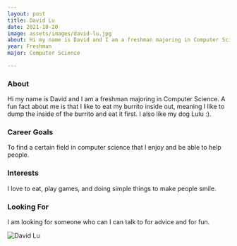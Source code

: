 ```yaml
---
layout: post
title: David Lu 
date: 2021-10-20
image: assets/images/david-lu.jpg
about: Hi my name is David and I am a freshman majoring in Computer Science. A fun fact about me is that I like to eat my burrito inside out, meaning I like to dump the inside of the burrito and eat it first. I also like my dog Lulu :).
year: Freshman
major: Computer Science

---
```


### About

Hi my name is David and I am a freshman majoring in Computer Science. A fun fact about me is that I like to eat my burrito inside out, meaning I like to dump the inside of the burrito and eat it first. I also like my dog Lulu :).

### Career Goals

To find a certain field in computer science that I enjoy and be able to help people.

### Interests

I love to eat, play games, and doing simple things to make people smile.

### Looking For

I am looking for someone who can I can talk to for advice and for fun.

<div class="text-center my-5">
    <img src="{ "assets/images/david-lu.jpg" | absolute_url }" alt="David Lu" class="rounded post-img" />
</div>
